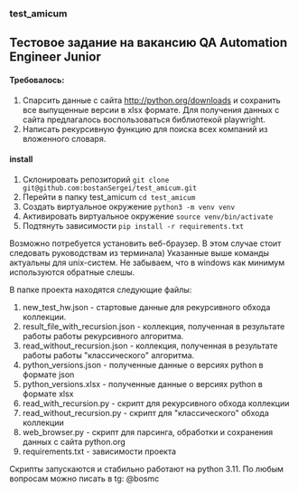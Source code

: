 ### test_amicum

## Тестовое задание на вакансию QA Automation Engineer Junior

#### Требовалось:
1) Спарсить данные с сайта http://python.org/downloads и сохранить все выпущенные версии в xlsx формате. Для получения данных с сайта предлагалось воспользоваться библиотекой playwright.
2) Написать рекурсивную функцию для поиска всех компаний из вложенного словаря.

#### install
1) Склонировать репозиторий `git clone git@github.com:bostanSergei/test_amicum.git`
2) Перейти в папку test_amicum `cd test_amicum`
3) Создать виртуальное окружение `python3 -m venv venv`
4) Активировать виртуальное окружение `source venv/bin/activate`
5) Подтянуть зависимости `pip install -r requirements.txt`

Возможно потребуется установить веб-браузер. В этом случае стоит следовать руководствам из терминала)
Указанные выше команды актуальны для unix-систем. Не забываем, что в windows как минимум используются обратные слешы.

В папке проекта находятся следующие файлы:
1) new_test_hw.json - стартовые данные для рекурсивного обхода коллекции.
2) result_file_with_recursion.json - коллекция, полученная в результате работы работы рекурсивного алгоритма.
3) read_without_recursion.json - коллекция, полученная в результате работы работы "классического" алгоритма.
4) python_versions.json - полученные данные о версиях python в формате json
5) python_versions.xlsx - полученные данные о версиях python в формате xlsx
6) read_with_recursion.py - скрипт для рекурсивного обхода коллекции
7) read_without_recursion.py - скрипт для "классического" обхода коллекции
8) web_browser.py - скрипт для парсинга, обработки и сохранения данных с сайта python.org
9) requirements.txt - зависимости проекта

Скрипты запускаются и стабильно работают на python 3.11. По любым вопросам можно писать в tg: @bosmc
